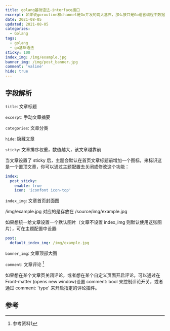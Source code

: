 ```yaml
---
title: golang基础语法-interface接口 
excerpt: 如果说goroutine和channel是Go并发的两大基石，那么接口是Go语言编程中数据类型的关键。在Go语言的实际编程中，几乎所有的数据结构都围绕接口展开，接口是Go语言中所有数据结构的核心
date: 2021-08-05
updated: 2021-08-05
categories:
  - Golang
tags:
  - golang
  - go基础语法  
sticky: 100
index_img: /img/example.jpg
banner_img: /img/post_banner.jpg
comment: 'valine'
hide: true
---
```


## 字段解析
`title`: 文章标题

`excerpt`: 手动文章摘要

`categories`: 文章分类

`hide`: 隐藏文章

`sticky`: 文章排序权重，数值越大，该文章越靠前

当文章设置了 sticky 后，主题会默认在首页文章标题前增加一个图标，来标识这是一个置顶文章，你可以通过主题配置去关闭或修改这个功能：
```yaml
index:
  post_sticky:
    enable: true
    icon: 'iconfont icon-top'
```

`index_img`: 文章首页封面图

/img/example.jpg 对应的是存放在 /source/img/example.jpg

如果想统一给文章设置一个默认图片（文章不设置 index_img 则默认使用这张图片），可在主题配置中设置:
```yaml
post:
  default_index_img: /img/example.jpg
```

`banner_img`: 文章顶部大图

`comment`: 文章评论 [^1]

如果想在某个文章页关闭评论，或者想在某个自定义页面开启评论，可以通过在 Front-matter (opens new window)设置 comment: bool 来控制评论开关，或者通过 comment: 'type' 来开启指定的评论插件。


## 参考
[^1]: 参考资料1
[^2]: 参考资料2